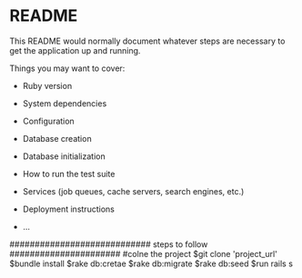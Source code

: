 # README

This README would normally document whatever steps are necessary to get the
application up and running.

Things you may want to cover:

* Ruby version

* System dependencies

* Configuration

* Database creation

* Database initialization

* How to run the test suite

* Services (job queues, cache servers, search engines, etc.)

* Deployment instructions

* ...

############################ steps to follow ######################
#colne the project
$git clone 'project_url'
$bundle install
$rake db:cretae
$rake db:migrate
$rake db:seed
$run rails s

